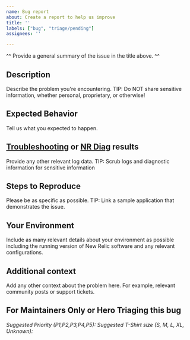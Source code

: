 ```yaml
---
name: Bug report
about: Create a report to help us improve
title: ''
labels: ["bug", "triage/pending"]
assignees: ''

---
```


^^ Provide a general summary of the issue in the title above. ^^ 

## Description
Describe the problem you're encountering.
TIP: Do NOT share sensitive information, whether personal, proprietary, or otherwise! 

## Expected Behavior
Tell us what you expected to happen.

## [Troubleshooting](https://discuss.newrelic.com/t/troubleshooting-frameworks/108787) or [NR Diag](https://docs.newrelic.com/docs/using-new-relic/cross-product-functions/troubleshooting/new-relic-diagnostics) results
Provide any other relevant log data.
TIP:  Scrub logs and diagnostic information for sensitive information 

## Steps to Reproduce
Please be as specific as possible.
TIP:  Link a sample application that demonstrates the issue. 

## Your Environment
Include as many relevant details about your environment as possible including the running version of New Relic software and any relevant configurations. 

## Additional context
Add any other context about the problem here. For example, relevant community posts or support tickets.

## For Maintainers Only or Hero Triaging this bug
*Suggested Priority (P1,P2,P3,P4,P5):*
*Suggested T-Shirt size (S, M, L, XL, Unknown):*
